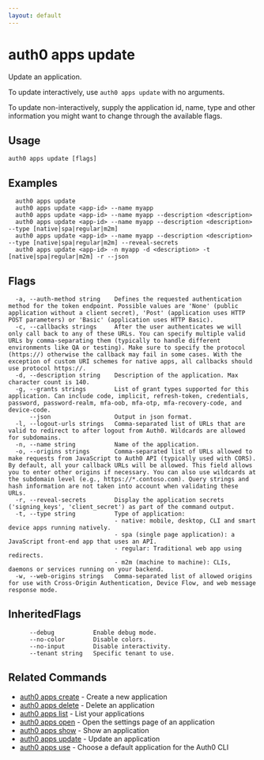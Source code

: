 ```yaml
---
layout: default
---
```

# auth0 apps update

Update an application.

To update interactively, use `auth0 apps update` with no arguments.

To update non-interactively, supply the application id, name, type and other information you might want to change through the available flags.

## Usage
```
auth0 apps update [flags]
```

## Examples

```
  auth0 apps update
  auth0 apps update <app-id> --name myapp
  auth0 apps update <app-id> --name myapp --description <description>
  auth0 apps update <app-id> --name myapp --description <description> --type [native|spa|regular|m2m]
  auth0 apps update <app-id> --name myapp --description <description> --type [native|spa|regular|m2m] --reveal-secrets
  auth0 apps update <app-id> -n myapp -d <description> -t [native|spa|regular|m2m] -r --json
```


## Flags

```
  -a, --auth-method string    Defines the requested authentication method for the token endpoint. Possible values are 'None' (public application without a client secret), 'Post' (application uses HTTP POST parameters) or 'Basic' (application uses HTTP Basic).
  -c, --callbacks strings     After the user authenticates we will only call back to any of these URLs. You can specify multiple valid URLs by comma-separating them (typically to handle different environments like QA or testing). Make sure to specify the protocol (https://) otherwise the callback may fail in some cases. With the exception of custom URI schemes for native apps, all callbacks should use protocol https://.
  -d, --description string    Description of the application. Max character count is 140.
  -g, --grants strings        List of grant types supported for this application. Can include code, implicit, refresh-token, credentials, password, password-realm, mfa-oob, mfa-otp, mfa-recovery-code, and device-code.
      --json                  Output in json format.
  -l, --logout-urls strings   Comma-separated list of URLs that are valid to redirect to after logout from Auth0. Wildcards are allowed for subdomains.
  -n, --name string           Name of the application.
  -o, --origins strings       Comma-separated list of URLs allowed to make requests from JavaScript to Auth0 API (typically used with CORS). By default, all your callback URLs will be allowed. This field allows you to enter other origins if necessary. You can also use wildcards at the subdomain level (e.g., https://*.contoso.com). Query strings and hash information are not taken into account when validating these URLs.
  -r, --reveal-secrets        Display the application secrets ('signing_keys', 'client_secret') as part of the command output.
  -t, --type string           Type of application:
                              - native: mobile, desktop, CLI and smart device apps running natively.
                              - spa (single page application): a JavaScript front-end app that uses an API.
                              - regular: Traditional web app using redirects.
                              - m2m (machine to machine): CLIs, daemons or services running on your backend.
  -w, --web-origins strings   Comma-separated list of allowed origins for use with Cross-Origin Authentication, Device Flow, and web message response mode.
```


## InheritedFlags

```
      --debug           Enable debug mode.
      --no-color        Disable colors.
      --no-input        Disable interactivity.
      --tenant string   Specific tenant to use.
```


## Related Commands

- [auth0 apps create](auth0_apps_create.md) - Create a new application
- [auth0 apps delete](auth0_apps_delete.md) - Delete an application
- [auth0 apps list](auth0_apps_list.md) - List your applications
- [auth0 apps open](auth0_apps_open.md) - Open the settings page of an application
- [auth0 apps show](auth0_apps_show.md) - Show an application
- [auth0 apps update](auth0_apps_update.md) - Update an application
- [auth0 apps use](auth0_apps_use.md) - Choose a default application for the Auth0 CLI


